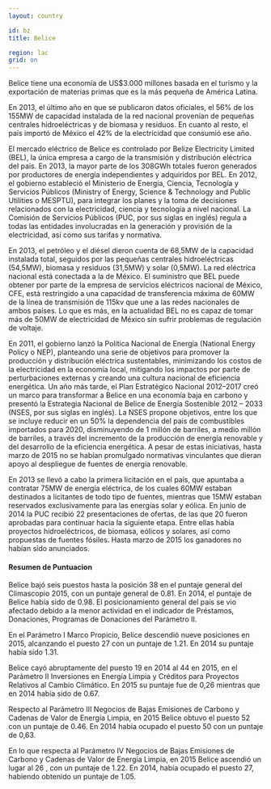 ```yaml
---
layout: country

id: bz
title: Belice

region: lac
grid: on
---
```

Belice tiene una economía de US$3.000 millones basada en el turismo y la exportación de materias primas que es la más pequeña de América Latina.

En 2013, el último año en que se publicaron datos oficiales, el 56% de los 155MW de capacidad instalada de la red nacional provenían de pequeñas centrales hidroeléctricas y de biomasa y residuos. En cuanto al resto, el país importó de México el 42% de la electricidad que consumió ese año.

El mercado eléctrico de Belice es controlado por Belize Electricity Limited (BEL), la única empresa a cargo de la transmisión y distribución eléctrica del país. En 2013, la mayor parte de los 308GWh totales fueron generados por productores de energía independientes y adquiridos por BEL. En 2012, el gobierno estableció el Ministerio de Energía, Ciencia, Tecnología y Servicios Públicos (Ministry of Energy, Science & Technology and Public Utilities o MESPTU), para integrar los planes y la toma de decisiones relacionados con la electricidad, ciencia y tecnología a nivel nacional. La Comisión de Servicios Públicos (PUC, por sus siglas en inglés) regula a todas las entidades involucradas en la generación y provisión de la electricidad, así como sus tarifas y normativa. 

En 2013, el petróleo y el diésel dieron cuenta de 68,5MW de la capacidad instalada total, seguidos por las pequeñas centrales hidroeléctricas (54,5MW), biomasa y residuos (31,5MW) y solar (0,5MW). La red eléctrica nacional está conectada a la de México. El suministro que BEL puede obtener por parte de la empresa de servicios eléctricos nacional de México, CFE, está restringido a una capacidad de transferencia máxima de 60MW de la línea de transmisión de 115kv que une a las redes nacionales de ambos países. Lo que es más, en la actualidad BEL no es capaz de tomar más de 50MW de electricidad de México sin sufrir problemas de regulación de voltaje.

En 2011, el gobierno lanzó la Política Nacional de Energía (National Energy Policy o NEP), planteando una serie de objetivos para promover la producción y distribución eléctrica sustentables, minimizando los costos de la electricidad en la economía local, mitigando los impactos por parte de perturbaciones externas y creando una cultura nacional de eficiencia energética. 
Un año más tarde, el Plan Estratégico Nacional 2012–2017 creó un marco para transformar a Belice en una economía baja en carbono y presentó la Estrategia Nacional de Belice de Energía Sostenible 2012 – 2033 (NSES, por sus siglas en inglés). La NSES propone objetivos, entre los que se incluye reducir en un 50% la dependencia del país de combustibles importados para 2020, disminuyendo de 1 millón de barriles, a medio millón de barriles, a través del incremento de la producción de energía renovable y del desarrollo de la eficiencia energética. A pesar de estas iniciativas, hasta marzo de 2015 no se habían promulgado normativas vinculantes que dieran apoyo al despliegue de fuentes de energía renovable.

En 2013 se llevó a cabo la primera licitación en el país, que apuntaba a contratar 75MW de energía eléctrica, de los cuales 60MW estaban destinados a licitantes de todo tipo de fuentes, mientras que 15MW estaban reservados exclusivamente para las energías solar y eólica. En junio de 2014 la PUC recibió 22 presentaciones de ofertas, de las que 20 fueron aprobadas para continuar hacia la siguiente etapa. Entre ellas había proyectos hidroeléctricos, de biomasa, eólicos y solares, así como propuestas de fuentes fósiles. Hasta marzo de 2015 los ganadores no habían sido anunciados.

#### Resumen de Puntuacion

Belice bajó seis puestos hasta la posición 38 en el puntaje general del Climascopio 2015, con un puntaje general de 0.81. En 2014, el puntaje de Belice había sido de 0.98.
El posicionamiento general del país se vio afectado debido a la menor actividad en el indicador de Préstamos, Donaciones, Programas de Donaciones del Parámetro II.

En el Parámetro I Marco Propicio, Belice descendió nueve posiciones en 2015, alcanzando el puesto 27 con un puntaje de 1.21. En 2014 su puntaje había sido 1.31.

Belice cayó abruptamente del puesto 19 en 2014 al 44 en 2015, en el Parámetro II Inversiones en Energía Limpia y Créditos para Proyectos Relativos al Cambio Climático. En 2015 su puntaje fue de 0,26 mientras que en 2014 había sido de 0.67.

Respecto al Parámetro III Negocios de Bajas Emisiones de Carbono y Cadenas de Valor de Energía Limpia, en 2015 Belice obtuvo el puesto 52 con un puntaje de 0.46. En 2014 había ocupado el puesto 50 con un puntaje de 0,63.

En lo que respecta al Parámetro IV Negocios de Bajas Emisiones de Carbono y Cadenas de Valor de Energía Limpia, en 2015 Belice ascendió un lugar al 26 , con un puntaje de 1.22. En 2014, había ocupado el puesto 27, habiendo obtenido un puntaje de 1.05.
